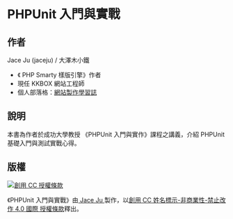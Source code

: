 # PHPUnit 入門與實戰

## 作者

Jace Ju (jaceju) / 大澤木小鐵

* 《 PHP Smarty 樣版引擎》作者
* 現任 KKBOX 網站工程師
* 個人部落格：[網站製作學習誌](http://www.jaceju.net/)

## 說明

本書為作者於成功大學教授 《PHPUnit 入門與實作》課程之講義，介紹 PHPUnit 基礎入門與測試實戰心得。

## 版權

<a rel="license" href="http://creativecommons.org/licenses/by-nc/4.0/"><img alt="創用 CC 授權條款" style="border-width:0" src="https://i.creativecommons.org/l/by-nc/4.0/88x31.png" /></a>

<span xmlns:dct="http://purl.org/dc/terms/" property="dct:title">《PHPUnit 入門與實戰》</span>由<a xmlns:cc="http://creativecommons.org/ns#" href="http://www.jaceju.net/" property="cc:attributionName" rel="cc:attributionURL"> Jace Ju </a>製作，以<a rel="license" href="http://creativecommons.org/licenses/by-nc/4.0/">創用 CC 姓名標示-非商業性-禁止改作 4.0 國際 授權條款</a>釋出。
